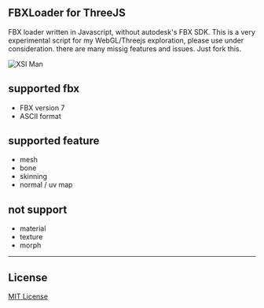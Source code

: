 ## FBXLoader for ThreeJS

FBX loader written in Javascript, without autodesk's FBX SDK.
This is a very experimental script for my WebGL/Threejs exploration, please use under consideration.
there are many missig features and issues. Just fork this.

![XSI Man](https://raw.githubusercontent.com/yamahigashi/FBXLoaderJS/master/ss_threejs.gif)


## supported fbx

* FBX version 7
* ASCII format

## supported feature

* mesh
* bone
* skinning
* normal / uv map

## not support

* material
* texture
* morph




---

## License

[MIT License](http://en.wikipedia.org/wiki/MIT_License)
